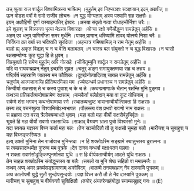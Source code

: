 

  
तच् श्रुत्वा राज शार्दूल विश्वामित्रस्य भाषितम् ।मुहूर्तम् इव निह्सञ्ज्ञः सञ्ज्ञावान् इदम् अब्रवीत्  ॥   
ऊन षोडश वर्षो मे रामो राजीव लोचनः ।न युद्ध योग्यताम् अस्य पश्यामि सह राक्षसैः  ॥   
इयम् अक्षौहिणी पूर्णा यस्याहम्पतिर् ईश्वरः ।अनया संवृतो गत्वा योधाहन्तैर्निशा चरैः  ॥   
इमे शूराश् च विक्रान्ता भृत्या मेऽस्त्र विशारदाः ।योग्या रक्षो गणैर्योद्धुम्न रामन्नेतुम् अर्हसि  ॥   
अहम् एव धनुष् पाणिर्गोप्ता समर मूर्धनि ।यावत् प्राणान् धरिष्यामि तावद् योत्स्ये निशा चरैः  ॥   
निर्विघ्ना व्रत वर्या सा भविष्यति सुरक्षिता ।अहन्तत्र गमिष्यामिल् न राम नेतुम् अर्हसि  ॥   
बालो ह्य् अकृत विद्यश् च न च वेत्ति बलाबलम् ।न चास्त्र बल संयुक्तो न च युद्ध विशारदः ।न चासौ रक्षसाम्योग्यः कूट युद्धा हि ते ध्रुवम्  ॥   
विप्रयुक्तो हि रामेण मुहूर्तम् अपि नोत्सहे ।जीवितुम्मुनि शार्दूल न रामन्नेतुम् अर्हसि  ॥   
यदि वा राघवम्ब्रह्मन् नेतुम् इच्छसि सुव्रत ।चतुर् अङ्ग समायुक्तम्मया सह च तन्नय  ॥   
षष्टिर्वर्ष सहस्राणि जातस्य मम कौशिकः ।दुह्खेनोत्पादितश् चायन्न रामन्नेतुम् अर्हसि  ॥   
चतुर्णाम् आत्मजानाम्हि प्रीतिष्परमिका मम ।ज्येष्ठन्धर्म प्रधानञ्च न रामन्नेतुम् अर्हसि  ॥   
किम्वीर्या राक्षसास् ते च कस्य पुत्राश् च के च ते ।कथम्प्रमाणाःके चैतान् रक्षन्ति मुनि पुङ्गव  ॥   
कथञ्च प्रतिकर्तव्यन्तेषाम्रामेण रक्षसाम् ।मामकैर्वा बलैर्ब्रह्मन् मया वा कूट योधिनाम्  ॥   
सर्वम्मे शंस भगवन् कथन्तेषाम्मया रणे ।स्थातव्यन्दुष्ट भावानाम्वीर्योत्सिक्ता हि राक्षसाः  ॥   
तस्य तद् वचनंश्रुत्वा विश्वामित्रोऽभ्यभाषत ।पौलस्त्य वंश प्रभवो रावणो नाम राक्षसः  ॥   
स ब्रह्मणा दत्त वरस् त्रैलोक्यम्बाधते भृशम् ।महा बलो महा वीर्यो राक्षसैर्बहुभिर्वृतः  ॥   
श्रूयते हि महा वीर्यो रावणो राक्षसाधिपः ।साक्षाद् वैश्रवण भ्राता पुत्रो विश्वरसो मुनेः  ॥   
यदा स्वयन्न यज्ञस्य विघ्न कर्ता महा बलः ।तेन सञ्चोदितौ तौ तु राक्षसौ सुमहा बलौ ।मारीचश् च सुबाहुश् च यज्ञ विघ्नङ्करिष्यतः  ॥   
इत्य् उक्तो मुनिना तेन राजोवाच मुनिम्तदा ।न हि शक्तोऽस्मि सङ्ग्रामे स्थातुम्तस्य दुरात्मनः  ॥   
स त्वम्प्रसादन्धर्मज्ञ कुरुष्व मम पुत्रके ।देव दानव गन्धर्वा यक्षाःपतग पन्नगाः ।  
न शक्ता रावणंसोढुङ्किम्पुनर्मानवा युधि  ॥ स हि वीर्यवताम्वीर्यम् आदत्ते युधि राक्षसः ।  
तेन चाहन्न शक्तोऽस्मि संयोद्धुम्तस्य वा बलैः ।सबलो वा मुनि श्रेष्ठ सहितो वा ममात्मजैः  ॥   
कथम् अप्य् अमर प्रख्यंसङ्ग्रामाणाम् अकोविदम् ।बालम्मे तनयम्ब्रह्मन् नैव दास्यामि पुत्रकम्  ॥   
अथ कालोपमौ युद्धे सुतौ सुन्दोपसुन्दयोः ।यज्ञ विघ्न करौ तौ ते नैव दास्यामि पुत्रकम्  ॥   
मारीचश् च सुबाहुश् च वीर्यवन्तौ सुशिक्षितौ ।तयोर् अंयतरेणाहंयोद्धा स्याम्ससुहृद् गणः  ॥ (E)  
